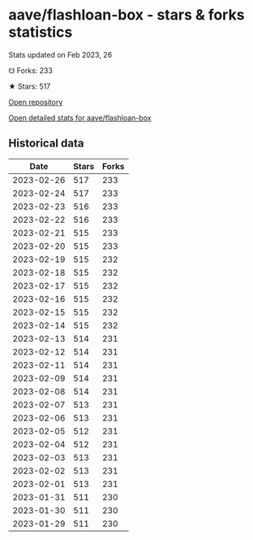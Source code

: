 # aave/flashloan-box - stars & forks statistics

Stats updated on Feb 2023, 26

☋ Forks: 233

★ Stars: 517

[Open repository](https://github.com/aave/flashloan-box)

[Open detailed stats for aave/flashloan-box](https://reviewgithub.com/rep/aave/flashloan-box)

## Historical data
| Date | Stars | Forks |
|------|-------|-------|
| 2023-02-26 | 517 | 233 | 
| 2023-02-24 | 517 | 233 | 
| 2023-02-23 | 516 | 233 | 
| 2023-02-22 | 516 | 233 | 
| 2023-02-21 | 515 | 233 | 
| 2023-02-20 | 515 | 233 | 
| 2023-02-19 | 515 | 232 | 
| 2023-02-18 | 515 | 232 | 
| 2023-02-17 | 515 | 232 | 
| 2023-02-16 | 515 | 232 | 
| 2023-02-15 | 515 | 232 | 
| 2023-02-14 | 515 | 232 | 
| 2023-02-13 | 514 | 231 | 
| 2023-02-12 | 514 | 231 | 
| 2023-02-11 | 514 | 231 | 
| 2023-02-09 | 514 | 231 | 
| 2023-02-08 | 514 | 231 | 
| 2023-02-07 | 513 | 231 | 
| 2023-02-06 | 513 | 231 | 
| 2023-02-05 | 512 | 231 | 
| 2023-02-04 | 512 | 231 | 
| 2023-02-03 | 513 | 231 | 
| 2023-02-02 | 513 | 231 | 
| 2023-02-01 | 513 | 231 | 
| 2023-01-31 | 511 | 230 | 
| 2023-01-30 | 511 | 230 | 
| 2023-01-29 | 511 | 230 | 

